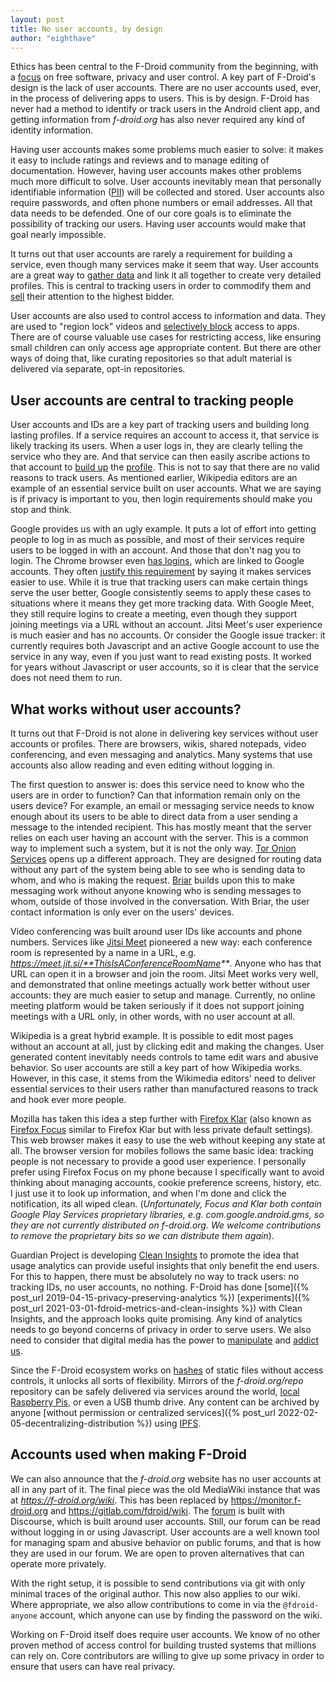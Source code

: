 ```yaml
---
layout: post
title: No user accounts, by design
author: "eighthave"
---
```


Ethics has been central to the F-Droid community from the beginning, with a
[focus](https://www.ethicsinapps.eu/) on free software, privacy and user
control. A key part of F-Droid's design is the lack of user accounts.  There are
no user accounts used, ever, in the process of delivering apps to users.  This
is by design.  F-Droid has never had a method to identify or track users in the
Android client app, and getting information from _f-droid.org_ has also never
required any kind of identity information.

Having user accounts makes some problems much easier to solve: it makes it easy
to include ratings and reviews and to manage editing of documentation.  However,
having user accounts makes other problems much more difficult to solve.  User
accounts inevitably mean that personally identifiable information
([PII](https://en.wikipedia.org/wiki/Personal_data)) will be collected and
stored. User accounts also require passwords, and often phone numbers or email
addresses. All that data needs to be defended.  One of our core goals is to
eliminate the possibility of tracking our users. Having user accounts would make
that goal nearly impossible.

It turns out that user accounts are rarely a requirement for building a service,
even though many services make it seem that way.  User accounts are a great way
to [gather data](https://www.theguardian.com/commentisfree/2018/mar/28/all-the-data-facebook-google-has-on-you-privacy)
and link it all together to create very detailed profiles.  This is central to
tracking users in order to commodify them and
[sell](https://themarkup.org/ask-the-markup/2022/02/03/is-momentum-shifting-toward-a-ban-on-behavioral-advertising)
their attention to the highest bidder.

User accounts are also used to control access to information and data.  They are
used to "region lock" videos and [selectively block](https://www.bbc.com/news/technology-58921230)
access to apps.  There are of course valuable use cases for restricting access,
like ensuring small children can only access age appropriate content.  But there
are other ways of doing that, like curating repositories so that adult material
is delivered via separate, opt-in repositories.


## User accounts are central to tracking people

User accounts and IDs are a key part of tracking users and building long lasting
profiles. If a service requires an account to access it, that service is likely
tracking its users. When a user logs in, they are clearly telling the service
who they are.  And that service can then easily ascribe actions to that account
to [build up](https://segment.com/docs/guides/how-to-guides/cross-channel-tracking/)
the [profile](https://web.archive.org/web/20210509110405/https://amplitude.com/user-analysis).
This is not to say that there are no valid reasons to track users.  As mentioned
earlier, Wikipedia editors are an example of an essential service built on user
accounts.  What we are saying is if privacy is important to you, then login
requirements should make you stop and think.

Google provides us with an ugly example.  It puts a lot of effort into getting
people to log in as much as possible, and most of their services require users
to be logged in with an account.  And those that don't nag you to login.  The
Chrome browser even [has logins](https://blog.cryptographyengineering.com/2018/09/23/why-im-leaving-chrome/),
which are linked to Google accounts. They often
[justify this requirement](https://mashable.com/article/google-chrome-69-forced-login)
by saying it makes services easier to use.  While it is true that tracking users
can make certain things serve the user better, Google consistently seems to
apply these cases to situations where it means they get more tracking data.
With Google Meet, they still require logins to create a meeting, even though
they support joining meetings via a URL without an account.  Jitsi Meet's user
experience is much easier and has no accounts.  Or consider the Google issue
tracker: it currently requires both Javascript and an active Google account to
use the service in any way, even if you just want to read existing posts.  It
worked for years without Javascript or user accounts, so it is clear that the
service does not need them to run.


## What works without user accounts?

It turns out that F-Droid is not alone in delivering key services without user
accounts or profiles.  There are browsers, wikis, shared notepads, video
conferencing, and even messaging and analytics.  Many systems that use accounts
also allow reading and even editing without logging in.

The first question to answer is: does this service need to know who the users
are in order to function?  Can that information remain only on the users device?
For example, an email or messaging service needs to know enough about its users
to be able to direct data from a user sending a message to the intended
recipient.  This has mostly meant that the server relies on each user having an
account with the server.  This is a common way to implement such a system, but
it is not the only way.  [Tor Onion Services](https://community.torproject.org/onion-services/)
opens up a different approach. They are designed for routing data without any
part of the system being able to see who is sending data to whom, and who is
making the request.  [Briar](https://briarproject.org/how-it-works/) builds upon
this to make messaging work without anyone knowing who is sending messages to
whom, outside of those involved in the conversation.  With Briar, the user
contact information is only ever on the users' devices.

Video conferencing was built around user IDs like accounts and phone numbers.
Services like [Jitsi Meet](https://jitsi.org/jitsi-meet/) pioneered a new way:
each conference room is represented by a name in a URL,
e.g. _https://meet.jit.si/**ThisIsAConferenceRoomName**_.  Anyone who has that
URL can open it in a browser and join the room.  Jitsi Meet works very well, and
demonstrated that online meetings actually work better without user accounts:
they are much easier to setup and manage.  Currently, no online meeting platform
would be taken seriously if it does not support joining meetings with a URL
only, in other words, with no user account at all.

Wikipedia is a great hybrid example. It is possible to edit most pages without
an account at all, just by clicking edit and making the changes.  User generated
content inevitably needs controls to tame edit wars and abusive behavior.  So
user accounts are still a key part of how Wikipedia works.  However, in this
case, it stems from the Wikimedia editors' need to deliver essential services to
their users rather than manufactured reasons to track and hook ever more people.

Mozilla has taken this idea a step further with
[Firefox Klar](https://support.mozilla.org/en-US/kb/what-firefox-klar-android)
(also known as [Firefox Focus](https://www.mozilla.org/firefox/browsers/mobile/focus/)
similar to Firefox Klar but with less private default settings).  This web
browser makes it easy to use the web without keeping any state at all. The
browser version for mobiles follows the same basic idea: tracking people is not
necessary to provide a good user experience. I personally prefer using Firefox
Focus on my phone because I specifically want to avoid thinking about managing
accounts, cookie preference screens, history, etc.  I just use it to look up
information, and when I'm done and click the notification, its all wiped clean.
(_Unfortunately, Focus and Klar both contain Google Play Services proprietary
libraries, e.g. com.google.android.gms, so they are not currently distributed
on f-droid.org. We welcome contributions to remove the proprietary bits so we
can distribute them again_).

Guardian Project is developing [Clean Insights](https://cleaninsights.org/) to
promote the idea that usage analytics can provide useful insights that only
benefit the end users. For this to happen, there must be absolutely no way to
track users: no tracking IDs, no user accounts, no nothing.  F-Droid has done
[some]({% post_url 2019-04-15-privacy-preserving-analytics %})
[experiments]({% post_url 2021-03-01-fdroid-metrics-and-clean-insights %})
with Clean Insights, and the approach looks quite promising.  Any kind of
analytics needs to go beyond concerns of privacy in order to serve users.  We
also need to consider that digital media has the power to
[manipulate](https://guardianproject.info/2021/02/18/usability-the-wonderful-powerful-idea-that-betrayed-us/)
and [addict](https://www.wired.com/story/phone-addiction-formula/)
[us](https://sitn.hms.harvard.edu/flash/2018/dopamine-smartphones-battle-time/).

Since the F-Droid ecosystem works on
[hashes](https://en.wikipedia.org/wiki/Cryptographic_hash_function) of static
files without access controls, it unlocks all sorts of flexibility.  Mirrors of
the _f-droid.org/repo_ repository can be safely delivered via services around
the world, [local Raspberry Pis](https://gitlab.com/guardianproject/wind-offline-fdroid-repo-on-rpi),
or even a USB thumb drive.  Any content can be archived by anyone
[without permission or centralized services]({% post_url 2022-02-05-decentralizing-distribution %})
using [IPFS](https://en.wikipedia.org/wiki/InterPlanetary_File_System).


## Accounts used when making F-Droid

We can also announce that the _f-droid.org_ website has no user accounts at all
in any part of it.  The final piece was the old MediaWiki instance that was at
_https://f-droid.org/wiki_.  This has been replaced by
<https://monitor.f-droid.org> and <https://gitlab.com/fdroid/wiki>.  The
[forum](https://forum.f-droid.org) is built with Discourse, which is built
around user accounts.  Still, our forum can be read without logging in or using
Javascript.  User accounts are a well known tool for managing spam and abusive
behavior on public forums, and that is how they are used in our forum.  We are
open to proven alternatives that can operate more privately.

With the right setup, it is possible to send contributions via git with only minimal
traces of the original author.  This now also applies to our wiki.  Where
appropriate, we also allow contributions to come in via the `@fdroid-anyone`
account, which anyone can use by finding the password on the wiki.

Working on F-Droid itself does require user accounts.  We know of no
other proven method of access control for building trusted systems
that millions can rely on.  Core contributors are willing to give up
some privacy in order to ensure that users can have real privacy.

